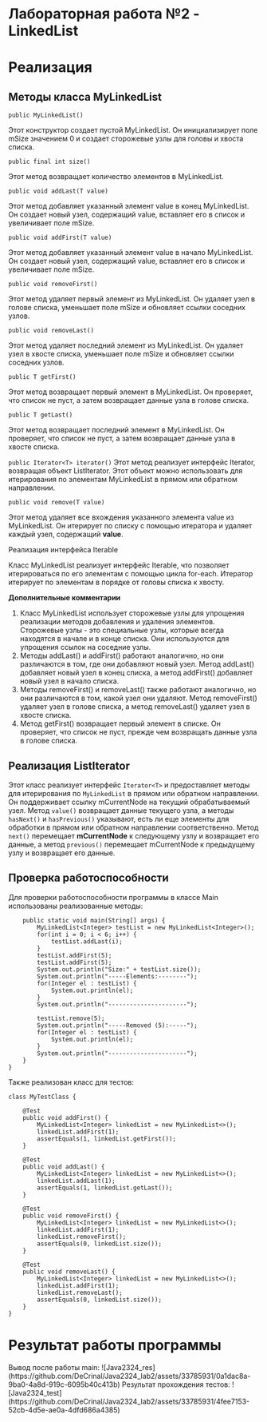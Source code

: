 # Лабораторная работа №2 - LinkedList

<h1>Реализация</h1>
<h2>Методы класса MyLinkedList</h2>

```public MyLinkedList()```


Этот конструктор создает пустой MyLinkedList. Он инициализирует поле mSize значением 0 и создает сторожевые узлы для головы и хвоста списка.

```public final int size()```


Этот метод возвращает количество элементов в MyLinkedList.

```public void addLast(T value)```


Этот метод добавляет указанный элемент value в конец MyLinkedList. Он создает новый узел, содержащий value, вставляет его в список и увеличивает поле mSize.

```public void addFirst(T value)```


Этот метод добавляет указанный элемент value в начало MyLinkedList. Он создает новый узел, содержащий value, вставляет его в список и увеличивает поле mSize.

```public void removeFirst()```


Этот метод удаляет первый элемент из MyLinkedList. Он удаляет узел в голове списка, уменьшает поле mSize и обновляет ссылки соседних узлов.

```public void removeLast()```


Этот метод удаляет последний элемент из MyLinkedList. Он удаляет узел в хвосте списка, уменьшает поле mSize и обновляет ссылки соседних узлов.


```public T getFirst()```


Этот метод возвращает первый элемент в MyLinkedList. Он проверяет, что список не пуст, а затем возвращает данные узла в голове списка.

```public T getLast()```

Этот метод возвращает последний элемент в MyLinkedList. Он проверяет, что список не пуст, а затем возвращает данные узла в хвосте списка.

```public Iterator<T> iterator()```
Этот метод реализует интерфейс Iterator<T>, возвращая объект ListIterator. Этот объект можно использовать для итерирования по элементам MyLinkedList в прямом или обратном направлении.

```public void remove(T value)```

Этот метод удаляет все вхождения указанного элемента value из MyLinkedList. Он итерирует по списку с помощью итератора и удаляет каждый узел, содержащий **value**.

Реализация интерфейса Iterable

Класс MyLinkedList реализует интерфейс Iterable<T>, что позволяет итерироваться по его элементам с помощью цикла for-each. Итератор итерирует по элементам в порядке от головы списка к хвосту.

**Дополнительные комментарии**

1. Класс MyLinkedList использует сторожевые узлы для упрощения реализации методов добавления и удаления элементов. Сторожевые узлы - это специальные узлы, которые всегда находятся в начале и в конце списка. Они используются для упрощения ссылок на соседние узлы.
2. Методы addLast() и addFirst() работают аналогично, но они различаются в том, где они добавляют новый узел. Метод addLast() добавляет новый узел в конец списка, а метод addFirst() добавляет новый узел в начало списка.
3. Методы removeFirst() и removeLast() также работают аналогично, но они различаются в том, какой узел они удаляют. Метод removeFirst() удаляет узел в голове списка, а метод removeLast() удаляет узел в хвосте списка.
4. Метод getFirst() возвращает первый элемент в списке. Он проверяет, что список не пуст, прежде чем возвращать данные узла в голове списка.

<h2>Реализация ListIterator</h2>


Этот класс реализует интерфейс ```Iterator<T>``` и предоставляет методы для итерирования по ```MyLinkedList``` в прямом или обратном направлении. Он поддерживает ссылку mCurrentNode на текущий обрабатываемый узел. Метод ```value()``` возвращает данные текущего узла, а методы ```hasNext()``` и ```hasPrevious()``` указывают, есть ли еще элементы для обработки в прямом или обратном направлении соответственно. Метод ```next()``` перемещает **mCurrentNode** к следующему узлу и возвращает его данные, а метод ```previous()``` перемещает mCurrentNode к предыдущему узлу и возвращает его данные.

<h2> Проверка работоспособности</h2>
Для проверки работоспособности программы в классе Main использованы реализованные методы:

```public class Main {
	public static void main(String[] args) {
		MyLinkedList<Integer> testList = new MyLinkedList<Integer>();
		for(int i = 0; i < 6; i++) {
			testList.addLast(i);
		}
		testList.addFirst(5);
		testList.addFirst(5);
		System.out.println("Size:" + testList.size());
		System.out.println("-----Elements:--------");
		for(Integer el : testList) {
			System.out.println(el);
		}
		System.out.println("----------------------");
		
		testList.remove(5);
		System.out.println("-----Removed (5):-----");
		for(Integer el : testList) {
			System.out.println(el);
		}
		System.out.println("----------------------");
	}
}
```
Также реализован класс для тестов:

```
class MyTestClass {

	@Test
    public void addFirst() {
        MyLinkedList<Integer> linkedList = new MyLinkedList<>();
        linkedList.addFirst(1);
        assertEquals(1, linkedList.getFirst());
    }

    @Test
    public void addLast() {
        MyLinkedList<Integer> linkedList = new MyLinkedList<>();
        linkedList.addLast(1);
        assertEquals(1, linkedList.getLast());
    }

    @Test
    public void removeFirst() {
        MyLinkedList<Integer> linkedList = new MyLinkedList<>();
        linkedList.addFirst(1);
        linkedList.removeFirst();
        assertEquals(0, linkedList.size());
    }

    @Test
    public void removeLast() {
        MyLinkedList<Integer> linkedList = new MyLinkedList<>();
        linkedList.addFirst(1);
        linkedList.removeLast();
        assertEquals(0, linkedList.size());
    }
}

```


<h2> </h2>
<h1>Результат работы программы</h1>
Вывод после работы main:
![Java2324_res](https://github.com/DeCrinal/Java2324_lab2/assets/33785931/0a1dac8a-9ba0-4a8d-919c-6095b40c413b)
Результат прохождения тестов:
![Java2324_test](https://github.com/DeCrinal/Java2324_lab2/assets/33785931/4fee7153-52cb-4d5e-ae0a-4dfd686a4385)
